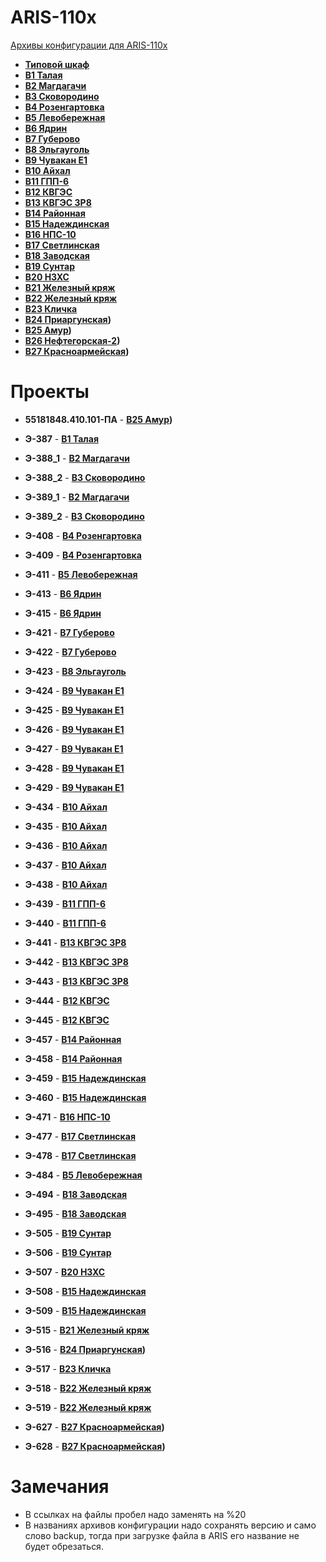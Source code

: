 ARIS-110x
=========

[Архивы конфигурации для ARIS-110x](https://confluence.prosyst.ru/pages/viewpage.action?pageId=71600433)

- **[Типовой шкаф](Типовой%20шкаф/README.md)**
- **[B1 Талая](B1%20Талая/README.md)**
- **[B2 Магдагачи](B2%20Магдагачи/README.md)**
- **[B3 Сковородино](B3%20Сковородино/README.md)**
- **[B4 Розенгартовка](B4%20Розенгартовка/README.md)**
- **[B5 Левобережная](B5%20Левобережная/README.md)**
- **[B6 Ядрин](B6%20Ядрин/README.md)**
- **[B7 Губерово](B7%Губерово/README.md)**
- **[B8 Эльгауголь](B8%20Эльгауголь/README.md)**
- **[B9 Чувакан E1](B9%20Чувакан%20E1/README.md)**
- **[B10 Айхал](B10%20Айхал/README.md)**
- **[B11 ГПП-6](B11%20ГПП-6/README.md)**
- **[B12 КВГЭС](B12%20КВГЭС/README.md)**
- **[B13 КВГЭС 3Р8](B13%20КВГЭС%203Р8/README.md)**
- **[B14 Районная](B14%20Районная/README.md)**
- **[B15 Надеждинская](B15%20Надеждинская/README.md)**
- **[B16 НПС-10](B16%20НПС-10/README.md)**
- **[B17 Светлинская](B17%20Светлинская/README.md)**
- **[B18 Заводская](B18%20Заводская/README.md)**
- **[B19 Сунтар](B19%20Сунтар/README.md)**
- **[B20 НЗХС](B20%20НЗХС/README.md)**
- **[B21 Железный кряж](B21%20Железный%20кряж/README.md)**
- **[B22 Железный кряж](B22%20Железный%20кряж/README.md)**
- **[B23 Кличка](B23%20Кличка/README.md)**
- **[B24 Приаргунская](B24%20Приаргунская/README.md))**
- **[B25 Амур](B25%20Амур/README.md))**
- **[B26 Нефтегорская-2](B26%20Нефтегорская-2/README.md))**
- **[B27 Красноармейская](B27%20Красноармейская/README.md))**


# Проекты

- **55181848.410.101-ПА** - **[B25 Амур](B25%20Амур/README.md))**

- **Э-387**      - **[B1 Талая](B1%20Талая/README.md)**
- **Э-388_1**    - **[B2 Магдагачи](B2%20Магдагачи/README.md)**
- **Э-388_2**    - **[B3 Сковородино](B3%20Сковородино/README.md)**
- **Э-389_1**    - **[B2 Магдагачи](B2%20Магдагачи/README.md)**
- **Э-389_2**    - **[B3 Сковородино](B3%20Сковородино/README.md)**
- **Э-408**      - **[B4 Розенгартовка](B4%20Розенгартовка/README.md)**
- **Э-409**      - **[B4 Розенгартовка](B4%20Розенгартовка/README.md)**
- **Э-411**      - **[B5 Левобережная](B5%20Левобережная/README.md)**
- **Э-413**      - **[B6 Ядрин](B6%20Ядрин/README.md)**
- **Э-415**      - **[B6 Ядрин](B6%20Ядрин/README.md)**
- **Э-421**      - **[B7 Губерово](B7%Губерово/README.md)**
- **Э-422**      - **[B7 Губерово](B7%Губерово/README.md)**
- **Э-423**      - **[B8 Эльгауголь](B8%Эльгауголь/README.md)**
- **Э-424**      - **[B9 Чувакан E1](B9%20Чувакан%20E1/README.md)**
- **Э-425**      - **[B9 Чувакан E1](B9%20Чувакан%20E1/README.md)**
- **Э-426**      - **[B9 Чувакан E1](B9%20Чувакан%20E1/README.md)**
- **Э-427**      - **[B9 Чувакан E1](B9%20Чувакан%20E1/README.md)**
- **Э-428**      - **[B9 Чувакан E1](B9%20Чувакан%20E1/README.md)**
- **Э-429**      - **[B9 Чувакан E1](B9%20Чувакан%20E1/README.md)**
- **Э-434**      - **[B10 Айхал](B10%20Айхал/README.md)**
- **Э-435**      - **[B10 Айхал](B10%20Айхал/README.md)**
- **Э-436**      - **[B10 Айхал](B10%20Айхал/README.md)**
- **Э-437**      - **[B10 Айхал](B10%20Айхал/README.md)**
- **Э-438**      - **[B10 Айхал](B10%20Айхал/README.md)**
- **Э-439**      - **[B11 ГПП-6](B11%20ГПП-6/README.md)**
- **Э-440**      - **[B11 ГПП-6](B11%20ГПП-6/README.md)**
- **Э-441**      - **[B13 КВГЭС 3Р8](B13%20КВГЭС%203Р8/README.md)**
- **Э-442**      - **[B13 КВГЭС 3Р8](B13%20КВГЭС%203Р8/README.md)**
- **Э-443**      - **[B13 КВГЭС 3Р8](B13%20КВГЭС%203Р8/README.md)**
- **Э-444**      - **[B12 КВГЭС](B12%20КВГЭС/README.md)**
- **Э-445**      - **[B12 КВГЭС](B12%20КВГЭС/README.md)**
- **Э-457**      - **[B14 Районная](B14%20Районная/README.md)**
- **Э-458**      - **[B14 Районная](B14%20Районная/README.md)**
- **Э-459**      - **[B15 Надеждинская](B15%20Надеждинская/README.md)**
- **Э-460**      - **[B15 Надеждинская](B15%20Надеждинская/README.md)**
- **Э-471**      - **[B16 НПС-10](B16%20НПС-10/README.md)**
- **Э-477**      - **[B17 Светлинская](B17%20Светлинская/README.md)**
- **Э-478**      - **[B17 Светлинская](B17%20Светлинская/README.md)**
- **Э-484**      - **[B5 Левобережная](B5%20Левобережная/README.md)**
- **Э-494**      - **[B18 Заводская](B18%20Заводская/README.md)**
- **Э-495**      - **[B18 Заводская](B18%20Заводская/README.md)**
- **Э-505**      - **[B19 Сунтар](B19%20Сунтар/README.md)**
- **Э-506**      - **[B19 Сунтар](B19%20Сунтар/README.md)**
- **Э-507**      - **[B20 НЗХС](B20%20НЗХС/README.md)**
- **Э-508**      - **[B15 Надеждинская](B15%20Надеждинская/README.md)**
- **Э-509**      - **[B15 Надеждинская](B15%20Надеждинская/README.md)**
- **Э-515**      - **[B21 Железный кряж](B21%20Железный%20кряж/README.md)**
- **Э-516**      - **[B24 Приаргунская](B24%20Приаргунская/README.md))**
- **Э-517**      - **[B23 Кличка](B23%20Кличка/README.md)**
- **Э-518**      - **[B22 Железный кряж](B22%20Железный%20кряж/README.md)**
- **Э-519**      - **[B22 Железный кряж](B22%20Железный%20кряж/README.md)**
- **Э-627**      - **[B27 Красноармейская](B27%20Красноармейская/README.md))**
- **Э-628**      - **[B27 Красноармейская](B27%20Красноармейская/README.md))**


# Замечания

- В ссылках на файлы пробел надо заменять на %20
- В названиях архивов конфигурации надо сохранять версию и само слово backup, тогда при загрузке файла в ARIS его название не будет обрезаться.


